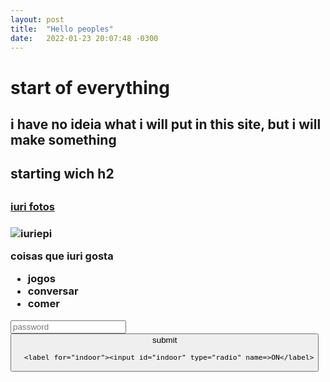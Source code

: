 ```yaml
---
layout: post
title:  "Hello peoples"
date:   2022-01-23 20:07:48 -0300
---
```


<h1> start of everything</h1>
<p>
    <h2> i have no ideia what i will put in this site, but i will make something<h2>
</p>
<h2> starting wich h2<h2>
<!--easteregg-->
<h3>
    <a href="https://www.instagram.com/iuri_epi/" target="_blank">iuri fotos</a>
<h3> 
  
<img src="https://www.instagram.com/iuri_epi/" alt="iuriepi" />

<p> coisas que iuri gosta</p>
<ul>
    <li>jogos</li>
    <li>conversar</li>
    <li>comer</li>
</ul>
  
 <input type="text" placeholder="password" required="iuri">
 <button type="submit"> 
     submit
     
      <label for="indoor"><input id="indoor" type="radio" name=>ON</label>
     
 </button>
